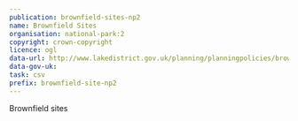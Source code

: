 ```yaml
---
publication: brownfield-sites-np2
name: Brownfield Sites
organisation: national-park:2
copyright: crown-copyright
licence: ogl
data-url: http://www.lakedistrict.gov.uk/planning/planningpolicies/brownfield-land-register2/ldnpa_brownfieldregister_2017-12-14_rev1.csv
data-gov-uk: 
task: csv
prefix: brownfield-site-np2
---
```


Brownfield sites


